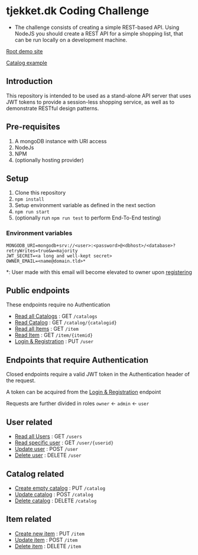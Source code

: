 # tjekket.dk Coding Challenge
- The challenge consists of creating a simple REST-based API. Using NodeJS you should create a REST API for a simple shopping list, that can be run locally on a development machine.

[Root demo site](https://tjekket-server.hostman.site/)

[Catalog example](https://tjekket-server.hostman.site/catalog/5f0870a0f140b82b98b1930b)

## Introduction
This repository is intended to be used as a stand-alone API server that uses JWT tokens to provide a session-less shopping service, as well as to demonstrate RESTful design patterns.

## Pre-requisites
1. A mongoDB instance with URI access
2. NodeJs
3. NPM
4. (optionally hosting provider)

## Setup
1. Clone this repository
2. `npm install`
3. Setup environment variable as defined in the next section
4. `npm run start`
5. (optionally run `npm run test` to perform End-To-End testing)

### Environment variables
```PORT=80
MONGODB_URI=mongodb+srv://<user>:<password>@<dbhost>/<database>?retryWrites=true&w=majority
JWT_SECRET=<a long and well-kept secret>
OWNER_EMAIL=<name@domain.tld>*
```
*: User made with this email will become elevated to owner upon [registering](doc/user/put.md)

## Public endpoints
These endpoints require no Authentication
* [Read all Catalogs](doc/catalogs/get.md) : GET `/catalogs`
* [Read Catalog](doc/catalog/get.md) : GET `/catalog/{catalogid}`
* [Read all Items](doc/items/get.md) : GET `/item`
* [Read Item](doc/item/get.md) : GET `/item/{itemid}`
* [Login & Registration](doc/user/put.md) : PUT `/user`

## Endpoints that require Authentication
Closed endpoints require a valid JWT token in the Authentication header of the request.

A token can be acquired from the [Login & Registration](user/put.md) endpoint

Requests are further divided in roles `owner` <- `admin` <- `user`

## User related
* [Read all Users](doc/users/get.md) : GET `/users`
* [Read specific user](doc/user/get.md) : GET `/user/{userid}`
* [Update user](doc/user/post.md) : POST `/user`
* [Delete user](doc/user/delete.md) : DELETE `/user`

## Catalog related
* [Create empty catalog](doc/catalog/put.md) : PUT `/catalog`
* [Update catalog](doc/catalog/post.md) : POST `/catalog`
* [Delete catalog](doc/catalog/delete.md) : DELETE `/catalog`

## Item related
* [Create new item](doc/catalog/put.md) : PUT `/item`
* [Update item](doc/catalog/post.md) : POST `/item`
* [Delete item](doc/catalog/delete.md) : DELETE `/item`